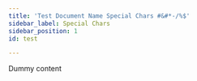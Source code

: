 ```yaml
---
title: 'Test Document Name Special Chars #&#*-/%$'
sidebar_label: Special Chars
sidebar_position: 1
id: test

---
```

Dummy content